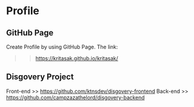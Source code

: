 # Profile

## GitHub Page

Create Profile by using GitHub Page.
The link:

> > https://kritasak.github.io/kritasak/

## Disgovery Project

Front-end >> https://github.com/ktnsdev/disgovery-frontend
Back-end >> https://github.com/campzazathelord/disgovery-backend
